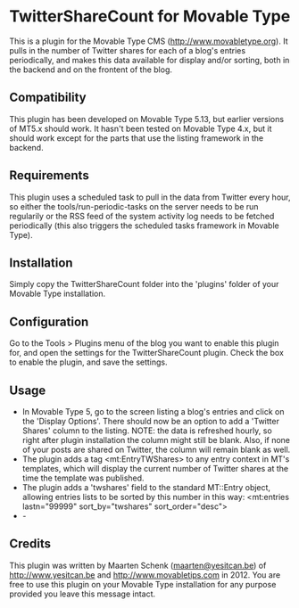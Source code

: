 TwitterShareCount for Movable Type
====================================
This is a plugin for the Movable Type CMS (http://www.movabletype.org).  It pulls in the number of Twitter shares for each of a blog's entries periodically, and makes this data available for display and/or sorting, both in the backend and on the frontent of the blog.

Compatibility
-------------
This plugin has been developed on Movable Type 5.13, but earlier versions of MT5.x should work.  It hasn't been tested on Movable Type 4.x, but it should work except for the parts that use the listing framework in the backend.

Requirements
-------------
This plugin uses a scheduled task to pull in the data from Twitter every hour, so either the tools/run-periodic-tasks on the server needs to be run regularily or the RSS feed of the system activity log needs to be fetched periodically (this also triggers the scheduled tasks framework in Movable Type).

Installation
-------------
Simply copy the TwitterShareCount folder into the 'plugins' folder of your Movable Type installation.

Configuration
--------------
Go to the Tools > Plugins menu of the blog you want to enable this plugin for, and open the settings for the TwitterShareCount plugin.  Check the box to enable the plugin, and save the settings.

Usage
------
* In Movable Type 5, go to the screen listing a blog's entries and click on the 'Display Options'.  There should now be an option to add a 'Twitter Shares' column to the listing.  NOTE: the data is refreshed hourly, so right after plugin installation the column might still be blank.  Also, if none of your posts are shared on Twitter, the column will remain blank as well.
* The plugin adds a tag &lt;mt:EntryTWShares> to any entry context in MT's templates, which will display the current number of Twitter shares at the time the template was published.
* The plugin adds a 'twshares' field to the standard MT::Entry object, allowing entries lists to be sorted by this number in this way:
    <mt:entries lastn="99999" sort_by="twshares" sort_order="desc">
    <li><mt:EntryTWShares> - <a href="<mt:entrypermalink>"><mt:entrytitle></a></li>
    </mt:entries>

Credits
-------
This plugin was written by Maarten Schenk (maarten@yesitcan.be) of http://www.yesitcan.be and http://www.movabletips.com in 2012.
You are free to use this plugin on your Movable Type installation for any purpose provided you leave this message intact.

